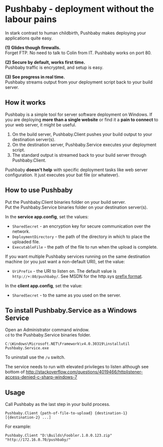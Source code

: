 
Pushbaby - deployment without the labour pains
==============================================

In stark contrast to human childbirth, Pushbaby makes deploying your applications quite easy.

**(1) Glides though firewalls.**  
Forget FTP. No need to talk to Colin from IT. Pushbaby works on port 80.

**(2) Secure by default, works first time.**  
Pushbaby traffic is encrypted, and setup is easy.

**(3) See progress in real time.**  
Pushbaby streams output from your deployment script back to your build server.

How it works
------------

Pushbaby is a simple tool for server software deployment on Windows. If you are deploying **more than a single website** or find it a **pain to  connect** to your web server, it might be useful.

1. On the build server, Pushbaby.Client pushes your build output to your destination server(s).
2. On the destination server, Pushbaby.Service executes your deployment script.
3. The standard output is streamed back to your build server through Pushbaby.Client.

Pushbaby **doesn't help** with specific deployment tasks like web server configuration. It just executes your bat file (or whatever).

How to use Pushbaby
-------------------

Put the Pushbaby.Client binaries folder on your build server.  
Put the Pushbaby.Service binaries folder on your destination server(s).

In the **service app.config**, set the values:

- `SharedSecret` - an encryption key for secure communication over the network.
- `DeploymentDirectory` - the path of the directory in which to place the uploaded file.
- `ExecutableFile` - the path of the file to run when the upload is complete.

If you want multiple Pushbaby services running on the same destination machine (or you just want a non-default URI), set the value:

- `UriPrefix` - the URI to listen on. The default value is `http://+:80/pushbaby/`. See MSDN for the http.sys [prefix format](http://msdn.microsoft.com/en-us/library/system.net.httplistenerprefixcollection.add.aspx).

In the **client app.config**, set the value:

- `SharedSecret` - to the same as you used on the server.

To install Pushbaby.Service as a Windows Service
------------------------------------------------

Open an Administrator command window.  
`cd` to the Pushbaby.Service binaries folder.

    C:\Windows\Microsoft.NET\Framework\v4.0.30319\installutil Pushbaby.Service.exe

To uninstall use the `/u` switch.

The service needs to run with elevated privileges to listen although see bottom of
http://stackoverflow.com/questions/4019466/httplistener-access-denied-c-sharp-windows-7

Usage
-----

Call Pushbaby as the last step in your build process.

    Pushbaby.Client {path-of-file-to-upload} {destination-1} [{destination-2} ...]
    
For example:

    Pushbaby.Client "D:\Builds\Foobler.1.0.0.123.zip" "http://172.16.0.70/pushbaby/"
 
 